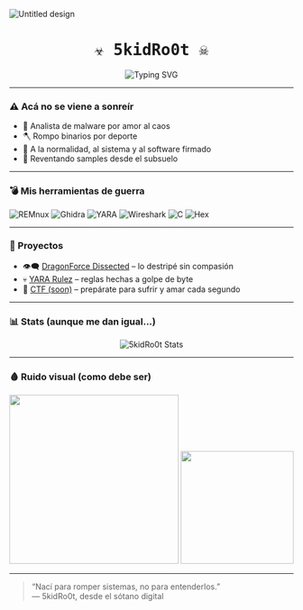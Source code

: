 ![Untitled design](https://github.com/user-attachments/assets/abc3fe7f-bce1-4ac8-b9b9-e20518fd06eb)


<h1 align="center" style="font-family: monospace;">
  ☣️ 5kidRo0t ☠️  
</h1>

<p align="center">
  <img src="https://readme-typing-svg.herokuapp.com?font=Fira+Code&size=24&duration=2000&pause=1000&color=F70000&center=true&vCenter=true&width=500&lines=Malware+es+una+droga+muy+bestia...;como+arte+digital+de+la+oscuridad.;La+red+arde+y+yo+con+ella.;Puse+Adicted+con+1+d" alt="Typing SVG" />
</p>

---

### ⚠️ Acá no se viene a sonreír

- 🧠 Analista de malware por amor al caos  
- 🪓 Rompo binarios por deporte  
- 🖕 A la normalidad, al sistema y al software firmado  
- 💾 Reventando samples desde el subsuelo

---

### 💣 Mis herramientas de guerra

![REMnux](https://img.shields.io/badge/REMnux-2D2D2D?style=flat&logo=gnu-bash&logoColor=white)
![Ghidra](https://img.shields.io/badge/Ghidra-red?style=flat&logo=ghidra)
![YARA](https://img.shields.io/badge/YARA-darkred?style=flat&logo=data)
![Wireshark](https://img.shields.io/badge/Sniffing-grey?style=flat&logo=wireshark)
![C](https://img.shields.io/badge/C%2FC%2B%2B-004482?style=flat&logo=c)
![Hex](https://img.shields.io/badge/Hex%20Editor-black?style=flat)

---

### 🚷 Proyectos

- 👁️‍🗨️ [DragonForce Dissected](https://github.com/5kidro0t/DragonForce-analysis) – lo destripé sin compasión  
- 💀 [YARA Rulez](https://github.com/5kidro0t/YARA-rules) – reglas hechas a golpe de byte  
- 🧠 [CTF (soon)](https://github.com/5kidro0t/punk-ctf) – prepárate para sufrir y amar cada segundo  

---

### 📊 Stats (aunque me dan igual...)

<p align="center">
  <img src="https://github-readme-stats.vercel.app/api?username=5kidro0t&show_icons=true&theme=tokyonight&hide_border=true" alt="5kidRo0t Stats" />
</p>

---

### 🩸 Ruido visual (como debe ser)

<p align="center">
  <img src="https://media.giphy.com/media/iicDrNGWxHmDrIni6j/giphy.gif" width="300" />
  <img src="https://media.giphy.com/media/6nuiJjOOQBBn2/giphy.gif" width="200" />
</p>

---

> “Nací para romper sistemas, no para entenderlos.”  
> — 5kidRo0t, desde el sótano digital
